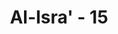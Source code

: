 ---
title: "Al-Isra' - 15"
no: 15
arabic_no: ١٥
ayah: مَنِ اهْتَدٰى فَاِنَّمَا يَهْتَدِيْ لِنَفْسِهٖۚ وَمَنْ ضَلَّ فَاِنَّمَا يَضِلُّ عَلَيْهَاۗ وَلَا تَزِرُ وَازِرَةٌ وِّزْرَ اُخْرٰىۗ وَمَا كُنَّا مُعَذِّبِيْنَ حَتّٰى نَبْعَثَ رَسُوْلًا
translation: "Barangsiapa berbuat sesuai dengan petunjuk (Allah), maka sesungguhnya itu untuk (keselamatan) dirinya sendiri; dan barang siapa tersesat maka sesungguhnya (kerugian) itu bagi dirinya sendiri. Dan seorang yang berdosa tidak dapat memikul dosa orang lain, tetapi Kami tidak akan menyiksa sebelum Kami mengutus seorang rasul."
tafsir: "Dalam sebuah riwayat yang berasal dari Ibnu 'Abbas dinyatakan bahwa ayat ini turun berkenaan dengan Walid bin Mugirah ketika ia berkata kepada penduduk Mekah, \"Ingkarilah Muhammad dan sayalah yang menanggung dosamu.\"\n\nDalam ayat ini, Allah swt menegaskan bahwa barang siapa yang berbuat sesuai dengan hidayah Allah dan tuntunan Rasulullah, yaitu melaksanakan perintah-perintah-Nya dan menjauhi larangan-larangan-Nya, berarti dia telah berbuat untuk menyelamatkan dirinya sendiri. Ia akan memperoleh catatan tentang amal perbuatan baiknya di dalam kitabnya. Ia akan merasa bahagia karena akan mendapatkan keridaan Allah, dan menerima imbalan yang berlimpah, yaitu surga dengan berbagai kenikmatan yang serba menyenang-kan. Akan tetapi, barang siapa yang sesat, yaitu orang yang menyimpang dari bimbingan Al-Qur'an, akan mengalami kerugian. Ia akan mendapatkan catatan tentang amal perbuatan buruknya di dalam kitab itu. Ia akan merasakan penyesalan yang tidak ada gunanya dan akan dimasukkan ke dalam neraka, sebagai balasan yang pantas baginya.\n\nSelanjutnya, Allah swt menegaskan bahwa pada hari itu orang yang berdosa tidak dapat memikul dosa orang lain. Tiap-tiap orang bertanggung jawab terhadap perbuatan buruknya sendiri, sehingga tidak mungkin sese-orang dibebani dosa selain dosanya sendiri. Mereka akan menerima balasan amal sesuai dengan berat ringan kejahatan yang mereka lakukan.\n\nApabila ada orang yang disiksa karena menyesatkan orang lain, sehingga dijatuhi hukuman sesuai dengan dosa orang yang disesatkan, bukan berarti orang yang menyesatkan itu menanggung dosa orang yang disesatkan. Akan tetapi, orang yang menyesatkan itu dianggap berdosa karena menyesatkan orang lain. Oleh sebab itu, ia dihukum sesuai dengan dosanya sendiri, dan ditambah dengan dosa menyesatkan orang.\n\nAllah swt berfirman:\n\n(Ucapan mereka) menyebabkan mereka pada hari Kiamat memikul dosa-dosanya sendiri secara sempurna, dan sebagian dosa-dosa orang yang mereka sesatkan yang tidak mengetahui sedikit pun (bahwa mereka disesatkan). (an-Nahl/16: 25)\n\nDan firman Allah:\n\nDan mereka benar-benar akan memikul dosa-dosa mereka sendiri, dan dosa-dosa yang lain bersama dosa mereka. (al-'Ankabut/29: 13)\n\nDi akhir ayat ini, disebutkan bahwa Allah tidak akan mengazab seseorang atau suatu kaum sebelum mengutus seorang rasul. Maksudnya Allah tidak akan membebankan hukuman kepada orang-orang yang melakukan suatu perbuatan kecuali setelah mengutus seorang rasul untuk membacakan dan menerangkan ketentuan hukumannya. Dengan demikian, ayat ini dipandang sebagai asas legalitas dalam pidana Islam. Artinya, semua perbuatan yang diancam dengan hukuman haruslah terlebih dahulu diundangkan melalui sarana perundang-perundangan yang dapat menjamin bahwa peraturan ini dapat diketahui oleh seluruh rakyat. Hal itu juga berarti bahwa sosialisasi perundang-undangan merupakan hal yang penting.\n\nAyat ini juga mengandung maksud bahwa Allah tidak akan membinasa-kan umat karena dosanya, sebelum mengutus seorang utusan yang memberi peringatan dan menyampaikan syariat Allah kepada mereka, dan memberi ancaman jika mereka membangkang dan tetap dalam pembangkangannya.\n\nAllah swt berfirman:\n\nSetiap kali ada sekumpulan (orang-orang kafir) dilemparkan ke dalamnya, penjaga-penjaga (neraka itu) bertanya kepada mereka, \"Apakah belum pernah ada orang yang datang memberi peringatan kepadamu (di dunia)?\" Mereka menjawab, \"Benar, sungguh, seorang pemberi peringatan telah datang kepada kami, tetapi kami mendustakan(nya) dan kami katakan, \"Allah tidak menurunkan sesuatu apa pun, kamu sebenarnya dalam kesesatan yang besar.\" (al-Mulk/67: 8-9)\n\nDan firman-Nya:\n\nBukankah Kami telah memanjangkan umurmu untuk dapat berpikir bagi orang yang mau berpikir, padahal telah datang kepadamu seorang pemberi peringatan? Maka rasakanlah (azab Kami), dan bagi orang-orang zalim tidak ada seorang penolong pun. (Fathir/35: 37)"
---